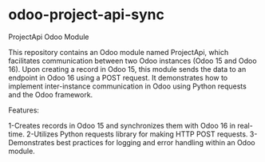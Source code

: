 # odoo-project-api-sync

ProjectApi Odoo Module

This repository contains an Odoo module named ProjectApi, which facilitates communication between two Odoo instances (Odoo 15 and Odoo 16). Upon creating a record in Odoo 15, this module sends the data to an endpoint in Odoo 16 using a POST request. It demonstrates how to implement inter-instance communication in Odoo using Python requests and the Odoo framework.

Features:

   1-Creates records in Odoo 15 and synchronizes them with Odoo 16 in real-time.
    2-Utilizes Python requests library for making HTTP POST requests.
    3-Demonstrates best practices for logging and error handling within an Odoo module.

